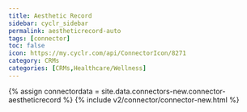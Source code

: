 ```yaml
---
title: Aesthetic Record
sidebar: cyclr_sidebar
permalink: aestheticrecord-auto
tags: [connector]
toc: false
icon: https://my.cyclr.com/api/ConnectorIcon/8271
category: CRMs
categories: [CRMs,Healthcare/Wellness]
---
```

{% assign connectordata = site.data.connectors-new.connector-aestheticrecord %}
{% include v2/connector/connector-new.html %}	